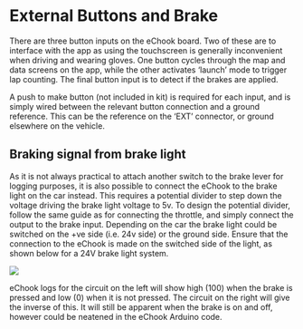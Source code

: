 # External Buttons and Brake

There are three button inputs on the eChook board. Two of these are to interface with the app as using the touchscreen is generally inconvenient when driving and wearing gloves. One button cycles through the map and data screens on the app, while the other activates ‘launch’ mode to trigger lap counting. The final button input is to detect if the brakes are applied.

A push to make button \(not included in kit\) is required for each input, and is simply wired between the relevant button connection and a ground reference. This can be the reference on the ‘EXT’ connector, or ground elsewhere on the vehicle.

## Braking signal from brake light

As it is not always practical to attach another switch to the brake lever for logging purposes, it is also possible to connect the eChook to the brake light on the car instead. This requires a potential divider to step down the voltage driving the brake light voltage to 5v. To design the potential divider, follow the same guide as for connecting the throttle, and simply connect the output to the brake input. Depending on the car the brake light could be switched on the +ve side \(i.e. 24v side\) or the ground side. Ensure that the connection to the eChook is made on the switched side of the light, as shown below for a 24V brake light system.

![](https://lh4.googleusercontent.com/V9i01vwxJSmsg6HIEdEN-fDVn4EpTTwEAoKph0fRIcXXVdiyJ8_yV-685Dqug5seFBuX_EMQA9VhIa_k5-lMQ6drWDLhKY50Kt7-IPJhLIe6O4urHIDyd4UJt6qDwfbRr9VQf6p_)

eChook logs for the circuit on the left will show high \(100\) when the brake is pressed and low \(0\) when it is not pressed. The circuit on the right will give the inverse of this. It will still be apparent when the brake is on and off, however could be neatened in the eChook Arduino code.

